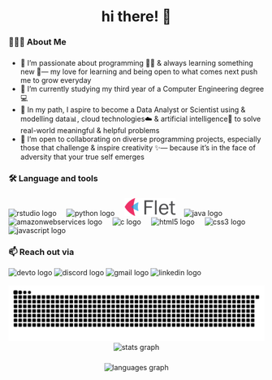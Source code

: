 <h1 align="center">hi there! 👋</h1>

###

<h3 align="left">👩🏻‍💻  About Me</h3>

###
- 👀 I’m passionate about programming 👩‍💻 & always learning something new 🚀— my love for learning and being open to what comes next push me to grow everyday
- 🌱 I’m currently studying my third year of a Computer Engineering degree 💻
- 🌟 In my path, I aspire to become a Data Analyst or Scientist using & modelling data📊, cloud technologies☁️ & artificial intelligence🤖 to solve real-world meaningful & helpful problems
- 💞️ I’m open to collaborating on diverse programming projects, especially those that challenge & inspire creativity ✨— because it’s in the face of adversity that your true self emerges

<h3 align="left">🛠 Language and tools</h3>

###

<div align="left">
  <img src="https://cdn.jsdelivr.net/gh/devicons/devicon/icons/rstudio/rstudio-original.svg" height="40" alt="rstudio logo" />
  <img width="12" />
  <img src="https://cdn.jsdelivr.net/gh/devicons/devicon/icons/python/python-original.svg" height="40" alt="python logo" />
  <img width="12" />
  <img src="https://raw.githubusercontent.com/flet-dev/flet/main/media/logo/flet-logo.svg" height="35" alt="Flet logo" />
  <img width="9" />
  <img src="https://cdn.jsdelivr.net/gh/devicons/devicon/icons/java/java-original.svg" height="40" alt="java logo" />
  <img width="12" />
  <img src="https://cdn.jsdelivr.net/gh/devicons/devicon/icons/amazonwebservices/amazonwebservices-line-wordmark.svg" height="40" alt="amazonwebservices logo"  />
  <img width="12" />
  <img src="https://cdn.jsdelivr.net/gh/devicons/devicon/icons/c/c-original.svg" height="40" alt="c logo" />
  <img width="12" />
  <img src="https://cdn.jsdelivr.net/gh/devicons/devicon/icons/html5/html5-original.svg" height="40" alt="html5 logo" />
  <img width="12" />
  <img src="https://cdn.jsdelivr.net/gh/devicons/devicon/icons/css3/css3-original.svg" height="40" alt="css3 logo" />
  <img width="12" />
  <img src="https://cdn.jsdelivr.net/gh/devicons/devicon/icons/javascript/javascript-original.svg" height="40" alt="javascript logo" />
  <img width="12" />
</div>

<h3 align="left">📫 Reach out via</h3>

<div align="left">
  <img src="https://img.shields.io/static/v1?message=dev.to&logo=dev.to&label=&color=0A0A0A&logoColor=white&labelColor=&style=for-the-badge" height="25" alt="devto logo"  />
  <img src="https://img.shields.io/static/v1?message=Discord&logo=discord&label=&color=7289DA&logoColor=white&labelColor=&style=for-the-badge" height="25" alt="discord logo"  />
  <img src="https://img.shields.io/static/v1?message=Gmail&logo=gmail&label=&color=D14836&logoColor=white&labelColor=&style=for-the-badge" height="25" alt="gmail logo"  />
  <img src="https://img.shields.io/static/v1?message=LinkedIn&logo=linkedin&label=&color=0077B5&logoColor=white&labelColor=&style=for-the-badge" height="25" alt="linkedin logo"  />
</div>

<br clear="both">
<img src="https://raw.githubusercontent.com/Jrmr27/Jrmr27/output/snake.svg" alt="Snake animation" />


<div align="center">
  <img src="https://github-readme-stats.vercel.app/api?username=Jrmr27&hide_title=false&hide_rank=false&show_icons=true&include_all_commits=true&count_private=true&disable_animations=false&theme=dracula&locale=es&hide_border=false" height="150" alt="stats graph"  />
  
###
  <img src="https://github-readme-stats.vercel.app/api/top-langs?username=Jrmr27&locale=es&hide_title=false&layout=compact&card_width=320&langs_count=5&theme=dracula&hide_border=false" height="150" alt="languages graph"  />
</div>

